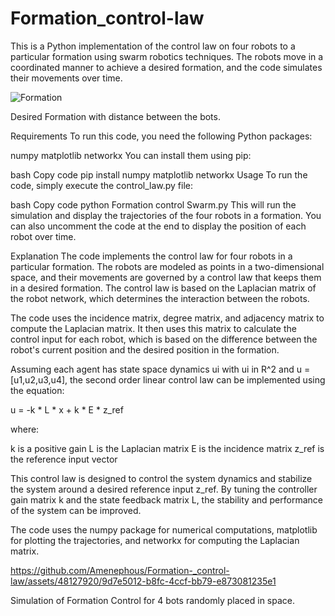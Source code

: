 # Formation_control-law

This is a Python implementation of the control law on four robots to a particular formation using swarm robotics techniques. The robots move in a coordinated manner to achieve a desired formation, and the code simulates their movements over time.

![Formation](https://github.com/Amenephous/Formation-_control-law/assets/48127920/38dd7efe-988b-4e4d-aa7b-92f219cbb3ae)

Desired Formation with distance between the bots.


Requirements
To run this code, you need the following Python packages:

numpy
matplotlib
networkx
You can install them using pip:

bash
Copy code
pip install numpy matplotlib networkx
Usage
To run the code, simply execute the control_law.py file:

bash
Copy code
python Formation control Swarm.py
This will run the simulation and display the trajectories of the four robots in a formation. You can also uncomment the code at the end to display the position of each robot over time.


Explanation
The code implements the control law for four robots in a particular formation. The robots are modeled as points in a two-dimensional space, and their movements are governed by a control law that keeps them in a desired formation. The control law is based on the Laplacian matrix of the robot network, which determines the interaction between the robots.

The code uses the incidence matrix, degree matrix, and adjacency matrix to compute the Laplacian matrix. It then uses this matrix to calculate the control input for each robot, which is based on the difference between the robot's current position and the desired position in the formation.

Assuming each agent has state space dynamics ui with ui in R^2 and u = [u1,u2,u3,u4], the second order linear control law can be implemented using the equation:

u = -k * L * x + k * E * z_ref

where:

k is a positive gain
L is the Laplacian matrix
E is the incidence matrix 
z_ref is the reference input vector

This control law is designed to control the system dynamics and stabilize the system around a desired reference input z_ref. By tuning the controller gain matrix k and the state feedback matrix L, the stability and performance of the system can be improved.

The code uses the numpy package for numerical computations, matplotlib for plotting the trajectories, and networkx for computing the Laplacian matrix.


https://github.com/Amenephous/Formation-_control-law/assets/48127920/9d7e5012-b8fc-4ccf-bb79-e873081235e1

Simulation of Formation Control for 4 bots randomly placed in space.


